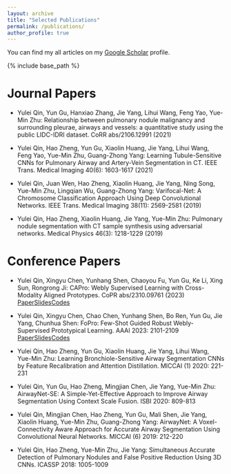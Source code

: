 ```yaml
---
layout: archive
title: "Selected Publications"
permalink: /publications/
author_profile: true
---
```



You can find my all articles on my [Google Scholar](https://scholar.google.com/citations?user=vBnuTjwAAAAJ&hl=zh-CN) profile.


{% include base_path %}

<!-- {% for post in site.publications reversed %}
  {% include archive-single.html %}
{% endfor %} -->

Journal Papers
======

* Yulei Qin, Yun Gu, Hanxiao Zhang, Jie Yang, Lihui Wang, Feng Yao, Yue-Min Zhu: Relationship between pulmonary nodule malignancy and surrounding pleurae, airways and vessels: a quantitative study using the public LIDC-IDRI dataset. CoRR abs/2106.12991 (2021)


* Yulei Qin, Hao Zheng, Yun Gu, Xiaolin Huang, Jie Yang, Lihui Wang, Feng Yao, Yue-Min Zhu, Guang-Zhong Yang: Learning Tubule-Sensitive CNNs for Pulmonary Airway and Artery-Vein Segmentation in CT. IEEE Trans. Medical Imaging 40(6): 1603-1617 (2021)


* Yulei Qin, Juan Wen, Hao Zheng, Xiaolin Huang, Jie Yang, Ning Song, Yue-Min Zhu, Lingqian Wu, Guang-Zhong Yang: Varifocal-Net: A Chromosome Classification Approach Using Deep Convolutional Networks. IEEE Trans. Medical Imaging 38(11): 2569-2581 (2019)


* Yulei Qin, Hao Zheng, Xiaolin Huang, Jie Yang, Yue-Min Zhu: Pulmonary nodule segmentation with CT sample synthesis using adversarial networks. Medical Physics 46(3): 1218-1229 (2019)


Conference Papers
======


* Yulei Qin, Xingyu Chen, Yunhang Shen, Chaoyou Fu, Yun Gu, Ke Li, Xing Sun, Rongrong Ji: CAPro: Webly Supervised Learning with Cross-Modality Aligned Prototypes. CoPR abs/2310.09761 (2023)
[Paper](https://arxiv.org/abs/2310.09761)[Slides](http://yuleichin.github.io/files/NeurIPS2023/NeurIPS2023_CAPro_slides.pdf)[Codes](https://github.com/yuleiqin/capro)


* Yulei Qin, Xingyu Chen, Chao Chen, Yunhang Shen, Bo Ren, Yun Gu, Jie Yang, Chunhua Shen: FoPro: Few-Shot Guided Robust Webly-Supervised Prototypical Learning. AAAI 2023: 2101-2109
[Paper](https://arxiv.org/abs/2212.00465)[Slides](http://yuleichin.github.io/files/AAAI2023/3370.YuleiQ-AAAI2023-slides.pdf)[Codes](https://github.com/yuleiqin/fopro)


* Yulei Qin, Hao Zheng, Yun Gu, Xiaolin Huang, Jie Yang, Lihui Wang, Yue-Min Zhu: Learning Bronchiole-Sensitive Airway Segmentation CNNs by Feature Recalibration and Attention Distillation. MICCAI (1) 2020: 221-231


* Yulei Qin, Yun Gu, Hao Zheng, Mingjian Chen, Jie Yang, Yue-Min Zhu: AirwayNet-SE: A Simple-Yet-Effective Approach to Improve Airway Segmentation Using Context Scale Fusion. ISBI 2020: 809-813


* Yulei Qin, Mingjian Chen, Hao Zheng, Yun Gu, Mali Shen, Jie Yang, Xiaolin Huang, Yue-Min Zhu, Guang-Zhong Yang: AirwayNet: A Voxel-Connectivity Aware Approach for Accurate Airway Segmentation Using Convolutional Neural Networks. MICCAI (6) 2019: 212-220


* Yulei Qin, Hao Zheng, Yue-Min Zhu, Jie Yang: Simultaneous Accurate Detection of Pulmonary Nodules and False Positive Reduction Using 3D CNNs. ICASSP 2018: 1005-1009
